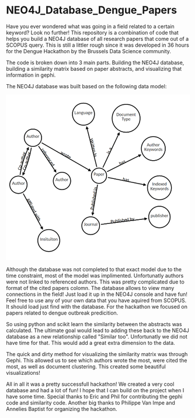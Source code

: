 # NEO4J_Database_Dengue_Papers
Have you ever wondered what was going in a field related to a certain keyword? Look no further! This repository is a combination of code that helps you build a NEO4J database of all research papers that come out of a SCOPUS query. This is still a littler rough since it was developed in 36 hours for the Dengue Hackathon by the Brussels Data Science community. 

The code is broken down into 3 main parts. Building the NEO4J database, building a similarity matrix based on paper abstracts, and visualizing that information in gephi. 

The NEO4J database was built based on the following data model:

![alt tag](https://github.com/hawkdidy/NEO4J_Database_Dengue_Papers/blob/master/data_model.png)

Although the database was not completed to that exact model due to the time constraint, most of the model was implimented. Unfortunatly authors were not linked to referenced authors. This was pretty complicated due to format of the cited papers colomn. The database allows to view many connections in the field! Just load it up in the NEO4J console and have fun! Feel free to use any of your own data that you have aquired from SCOPUS. It should load just find with the database. For the hackathon we focused on papers related to dengue outbreak predicition.

So using python and scikit learn the similarity between the abstracts was calculated. The ultimate goal would lead to adding these back to the NEO4J database as a new relationship called "Similar too". Unfortunatly we did not have time for that. This would add a great extra dimension to the data.

The quick and dirty method for visualizing the similarity matrix was through Gephi. This allowed us to see which authors wrote the most, were cited the most, as well as document clustering. This created some beautiful visualizations! 

All in all it was a pretty successfull hackathon! We created a very cool database and had a lot of fun! I hope that I can build on the project when I have some time. Special thanks to Eric and Phil for contributing the gephi code and similarity code. Another big thanks to Philippe Van Impe and Annelies Baptist for organizing the hackathon. 